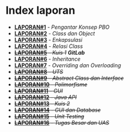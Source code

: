 # Index laporan

* **[LAPORAN#1](1_Pengantar_Konsep_PBO/LAPORAN%231.md)** - *Pengantar Konsep PBO*
* **[LAPORAN#2](2_Class_dan_Object/LAPORAN%232.md)** - *Class dan Object*
* **[LAPORAN#3](3_Enkapsulasi/LAPORAN%233.md)** - *Enkapsulasi*
* **[LAPORAN#4](4_Relasi_Class/LAPORAN%234.md)** - *Relasi Class*
* ~~**[LAPORAN#5](#index-laporan)** - *Kuis 1*~~ ***GitLab***
* **[LAPORAN#6](6_Inheritance/LAPORAN%236.md)** - *Inheritance*
* **[LAPORAN#7](7_Overriding_dan_Overloading/LAPORAN%237.md)** - *Overriding dan Overloading*
* ~~**[LAPORAN#8](#index-laporan)** - *UTS*~~
* ~~**[LAPORAN#9](#index-laporan)** - *Abstract Class dan Interface*~~
* ~~**[LAPORAN#10](#index-laporan)** - *Polimorfisme*~~
* ~~**[LAPORAN#11](#index-laporan)** - *GUI*~~
* ~~**[LAPORAN#12](#index-laporan)** - *Java API*~~
* ~~**[LAPORAN#13](#index-laporan)** - *Kuis 2*~~
* ~~**[LAPORAN#14](#index-laporan)** - *GUI dan Database*~~
* ~~**[LAPORAN#15](#index-laporan)** - *Unit Testing*~~
* ~~**[LAPORAN#16](#index-laporan)** - *Tugas Besar dan UAS*~~
